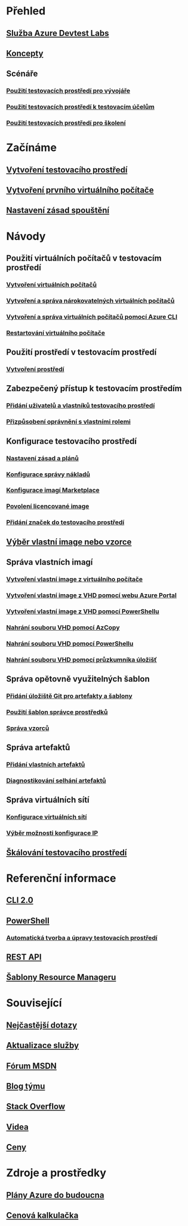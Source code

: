 # Přehled
## [Služba Azure Devtest Labs](devtest-lab-overview.md)
## [Koncepty](devtest-lab-concepts.md)
## Scénáře
### [Použití testovacích prostředí pro vývojáře](devtest-lab-developer-lab.md)
### [Použití testovacích prostředí k testovacím účelům](devtest-lab-test-env.md)
### [Použití testovacích prostředí pro školení](devtest-lab-training-lab.md)

# Začínáme
## [Vytvoření testovacího prostředí](devtest-lab-create-lab.md)
## [Vytvoření prvního virtuálního počítače](devtest-lab-create-first-vm.md)
## [Nastavení zásad spouštění](devtest-lab-get-started-with-lab-policies.md)

# Návody
## Použití virtuálních počítačů v testovacím prostředí
### [Vytvoření virtuálních počítačů](devtest-lab-add-vm.md)
### [Vytvoření a správa nárokovatelných virtuálních počítačů](devtest-lab-add-claimable-vm.md)
### [Vytvoření a správa virtuálních počítačů pomocí Azure CLI](devtest-lab-vmcli.md)
### [Restartování virtuálního počítače](devtest-lab-restart-vm.md)

## Použití prostředí v testovacím prostředí
### [Vytvoření prostředí](devtest-lab-create-environment-from-arm.md)

## Zabezpečený přístup k testovacím prostředím
### [Přidání uživatelů a vlastníků testovacího prostředí](devtest-lab-add-devtest-user.md)
### [Přizpůsobení oprávnění s vlastními rolemi](devtest-lab-grant-user-permissions-to-specific-lab-policies.md)

## Konfigurace testovacího prostředí
### [Nastavení zásad a plánů ](devtest-lab-set-lab-policy.md)
### [Konfigurace správy nákladů](devtest-lab-configure-cost-management.md)
### [Konfigurace imagí Marketplace](devtest-lab-configure-marketplace-images.md)
### [Povolení licencované image](devtest-lab-enable-licensed-images.md)
### [Přidání značek do testovacího prostředí](devtest-lab-add-tag.md)

## [Výběr vlastní image nebo vzorce](devtest-lab-comparing-vm-base-image-types.md)

## Správa vlastních imagí
### [Vytvoření vlastní image z virtuálního počítače](devtest-lab-create-custom-image-from-vm-using-portal.md)
### [Vytvoření vlastní image z VHD pomocí webu Azure Portal](devtest-lab-create-template.md)
### [Vytvoření vlastní image z VHD pomocí PowerShellu](devtest-lab-create-custom-image-from-vhd-using-powershell.md)
### [Nahrání souboru VHD pomocí AzCopy](devtest-lab-upload-vhd-using-azcopy.md)
### [Nahrání souboru VHD pomocí PowerShellu](devtest-lab-upload-vhd-using-powershell.md)
### [Nahrání souboru VHD pomocí průzkumníka úložišť](devtest-lab-upload-vhd-using-storage-explorer.md)

## Správa opětovně využitelných šablon
### [Přidání úložiště Git pro artefakty a šablony](devtest-lab-add-artifact-repo.md)
### [Použití šablon správce prostředků](devtest-lab-use-resource-manager-template.md)
### [Správa vzorců](devtest-lab-manage-formulas.md)

## Správa artefaktů
### [Přidání vlastních artefaktů](devtest-lab-artifact-author.md)
### [Diagnostikování selhání artefaktů](devtest-lab-troubleshoot-artifact-failure.md)

## Správa virtuálních sítí
### [Konfigurace virtuálních sítí](devtest-lab-configure-vnet.md)
### [Výběr možnosti konfigurace IP](devtest-lab-shared-ip.md)

## [Škálování testovacího prostředí](devtest-lab-scale-lab.md)

# Referenční informace
## [CLI 2.0](/cli/azure/lab)
## [PowerShell](/powershell/module/azurerm.devtestlabs/#devtest_labs)
### [Automatická tvorba a úpravy testovacích prostředí](devtest-lab-use-arm-and-powershell-for-lab-resources.md)
## [REST API](https://docs.microsoft.com/rest/api/dtl/)
## [Šablony Resource Manageru](https://github.com/Azure/azure-devtestlab/tree/master/Samples)


# Související
## [Nejčastější dotazy](devtest-lab-faq.md)
## [Aktualizace služby](https://azure.microsoft.com/updates/?product=devtest-lab)
## [Fórum MSDN](https://social.msdn.microsoft.com/Forums/en-US/home?forum=AzureDevTestLabs)
## [Blog týmu](https://blogs.msdn.microsoft.com/devtestlab/)
## [Stack Overflow](http://stackoverflow.com/questions/tagged/azure-devtest-labs)
## [Videa](https://azure.microsoft.com/documentation/videos/index/?services=devtest-lab)
## [Ceny](https://azure.microsoft.com/pricing/details/devtest-lab/)


# Zdroje a prostředky
## [Plány Azure do budoucna](https://azure.microsoft.com/en-us/roadmap/?category=developer-tools)
## [ Cenová kalkulačka](https://azure.microsoft.com/pricing/calculator/)
